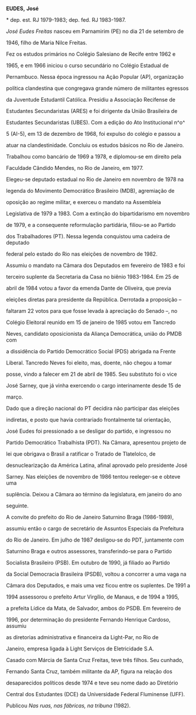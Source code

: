 **EUDES,** **José**



\* dep. est. RJ 1979-1983; dep. fed. RJ 1983-1987.



*José Eudes Freitas* nasceu em Parnamirim (PE) no dia 21 de setembro de

1946, filho de Maria Nilce Freitas.



Fez os estudos primários no Colégio Salesiano de Recife entre 1962 e

1965, e em 1966 iniciou o curso secundário no Colégio Estadual de

Pernambuco. Nessa época ingressou na Ação Popular (AP), organização

política clandestina que congregava grande número de militantes egressos

da Juventude Estudantil Católica. Presidiu a Associação Recifense de

Estudantes Secundaristas (ARES) e foi dirigente da União Brasileira de

Estudantes Secundaristas (UBES). Com a edição do Ato Institucional n^o^

5 (AI-5), em 13 de dezembro de 1968, foi expulso do colégio e passou a

atuar na clandestinidade. Concluiu os estudos básicos no Rio de Janeiro.

Trabalhou como bancário de 1969 a 1978, e diplomou-se em direito pela

Faculdade Cândido Mendes, no Rio de Janeiro, em 1977.



Elegeu-se deputado estadual no Rio de Janeiro em novembro de 1978 na

legenda do Movimento Democrático Brasileiro (MDB), agremiação de

oposição ao regime militar, e exerceu o mandato na Assembleia

Legislativa de 1979 a 1983. Com a extinção do bipartidarismo em novembro

de 1979, e a consequente reformulação partidária, filiou-se ao Partido

dos Trabalhadores (PT). Nessa legenda conquistou uma cadeira de deputado

federal pelo estado do Rio nas eleições de novembro de 1982.



Assumiu o mandato na Câmara dos Deputados em fevereiro de 1983 e foi

terceiro suplente da Secretaria da Casa no biênio 1983-1984. Em 25 de

abril de 1984 votou a favor da emenda Dante de Oliveira, que previa

eleições diretas para presidente da República. Derrotada a proposição –

faltaram 22 votos para que fosse levada à apreciação do Senado –, no

Colégio Eleitoral reunido em 15 de janeiro de 1985 votou em Tancredo

Neves, candidato oposicionista da Aliança Democrática, união do PMDB com

a dissidência do Partido Democrático Social (PDS) abrigada na Frente

Liberal. Tancredo Neves foi eleito, mas, doente, não chegou a tomar

posse, vindo a falecer em 21 de abril de 1985. Seu substituto foi o vice

José Sarney, que já vinha exercendo o cargo interinamente desde 15 de

março.



Dado que a direção nacional do PT decidira não participar das eleições

indiretas, e posto que havia contrariado frontalmente tal orientação,

José Eudes foi pressionado a se desligar do partido, e ingressou no

Partido Democrático Trabalhista (PDT). Na Câmara, apresentou projeto de

lei que obrigava o Brasil a ratificar o Tratado de Tlatelolco, de

desnuclearização da América Latina, afinal aprovado pelo presidente José

Sarney. Nas eleições de novembro de 1986 tentou reeleger-se e obteve uma

suplência. Deixou a Câmara ao término da legislatura, em janeiro do ano

seguinte.



A convite do prefeito do Rio de Janeiro Saturnino Braga (1986-1989),

assumiu então o cargo de secretário de Assuntos Especiais da Prefeitura

do Rio de Janeiro. Em julho de 1987 desligou-se do PDT, juntamente com

Saturnino Braga e outros assessores, transferindo-se para o Partido

Socialista Brasileiro (PSB). Em outubro de 1990, já filiado ao Partido

da Social Democracia Brasileira (PSDB), voltou a concorrer a uma vaga na

Câmara dos Deputados, e mais uma vez ficou entre os suplentes. De 1991 a

1994 assessorou o prefeito Artur Virgílio, de Manaus, e de 1994 a 1995,

a prefeita Lídice da Mata, de Salvador, ambos do PSDB. Em fevereiro de

1996, por determinação do presidente Fernando Henrique Cardoso, assumiu

as diretorias administrativa e financeira da Light-Par, no Rio de

Janeiro, empresa ligada à Light Serviços de Eletricidade S.A.



Casado com Márcia de Santa Cruz Freitas, teve três filhos. Seu cunhado,

Fernando Santa Cruz, também militante da AP, figura na relação dos

desaparecidos políticos desde 1974 e teve seu nome dado ao Diretório

Central dos Estudantes (DCE) da Universidade Federal Fluminense (UFF).



Publicou *Nas ruas, nas fábricas, na tribuna* (1982).




